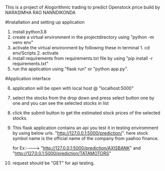 This is a project of Alogorithmic trading to predict Openstock price build by NARASIMHA RAO NANNDIKONDA

#Installation and setting up application
1. install python3.8
2. create a virtual environment in the projectdirectory using "python -m venv env"
3. activate the virtual environment by following these in terminal
        1. cd env/Scripts
        2. activate
4. install requirements from requirements.txt file by using "pip install -r requirements.txt"
5. run the application using "flask run" or "python app.py".

#Application interface

6. application will be open with local host @ "localhost:5000" 
7. select the stocks from the drop down and press select button one by one and you can see the selected stocks in list
8. click the submit button to get the estimated stock prices of the selected stocks.

9. This flask application contains an api you test it in testing enviromment by using below urls.
	"http://127.0.0.1:5000/prediction/<stock symbol>".
	here stock symbol name is the official name of the company from yaahoo finance.
 

  	for Ex:---->	"http://127.0.0.1:5000/prediction/AXISBANK" and "http://127.0.0.1:5000/prediction/TATAMOTORS"

10. request should be "GET" for api testing.
	
